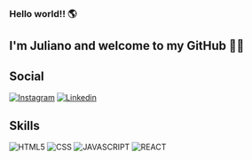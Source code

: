 
### Hello world!! 🌎
## I'm Juliano and welcome to my GitHub 🧑‍💻

## Social
[![Instagram](https://img.shields.io/badge/Instagram-E4405F?style=for-the-badge&logo=instagram&logoColor=white)](https://www.instagram.com/julianoss_/)
[![Linkedin](https://img.shields.io/badge/LinkedIn-0077B5?style=for-the-badge&logo=linkedin&logoColor=white)](https://www.linkedin.com/in/julianosudecum/)


## Skills 

<div style="display: inline_block">
    <img alt="HTML5" src="https://img.shields.io/badge/HTML5-E34F26?style=for-the-badge&logo=html5&logoColor=white"/>
    <img alt="CSS" src="https://img.shields.io/badge/CSS3-1572B6?style=for-the-badge&logo=css3&logoColor=white"/>
    <img alt="JAVASCRIPT" src="https://img.shields.io/badge/JavaScript-323330?style=for-the-badge&logo=javascript&logoColor=F7DF1E"/>
    <img alt="REACT" src="https://img.shields.io/badge/React-20232A?style=for-the-badge&logo=react&logoColor=61DAFB"/>
</div>

